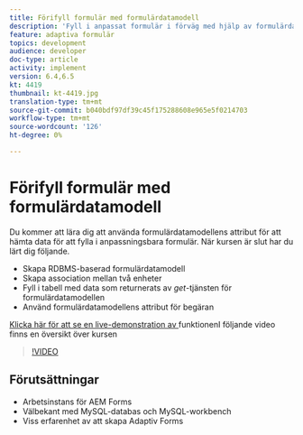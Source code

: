 ```yaml
---
title: Förifyll formulär med formulärdatamodell
description: 'Fyll i anpassat formulär i förväg med hjälp av formulärdatamodellens attribut för begäran '
feature: adaptiva formulär
topics: development
audience: developer
doc-type: article
activity: implement
version: 6.4,6.5
kt: 4419
thumbnail: kt-4419.jpg
translation-type: tm+mt
source-git-commit: b040bdf97df39c45f175288608e965e5f0214703
workflow-type: tm+mt
source-wordcount: '126'
ht-degree: 0%

---
```



# Förifyll formulär med formulärdatamodell

Du kommer att lära dig att använda formulärdatamodellens attribut för att hämta data för att fylla i anpassningsbara formulär.
När kursen är slut har du lärt dig följande.

* Skapa RDBMS-baserad formulärdatamodell
* Skapa association mellan två enheter
* Fyll i tabell med data som returnerats av _get_-tjänsten för formulärdatamodellen
* Använd formulärdatamodellens attribut för begäran


[Klicka här för att se en live-demonstration av ](https://forms.enablementadobe.com/content/dam/formsanddocuments/fdmwithrequestparameterinurl/jcr:content?wcmmode=disabled&amp;empID=207)
funktionenI följande video finns en översikt över kursen
>[!VIDEO](https://video.tv.adobe.com/v/36387/quality=9)

## Förutsättningar

* Arbetsinstans för AEM Forms
* Välbekant med MySQL-databas och MySQL-workbench
* Viss erfarenhet av att skapa Adaptiv Forms

